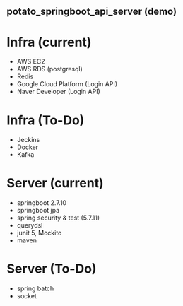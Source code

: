 ## potato_springboot_api_server (demo)

# Infra (current)
- AWS EC2
- AWS RDS (postgresql)
- Redis
- Google Cloud Platform (Login API)
- Naver Developer (Login API)

# Infra (To-Do)
- Jeckins
- Docker
- Kafka

# Server (current)
- springboot 2.7.10
- springboot jpa
- spring security & test (5.7.11)
- querydsl
- junit 5, Mockito
- maven

# Server (To-Do)
- spring batch
- socket
